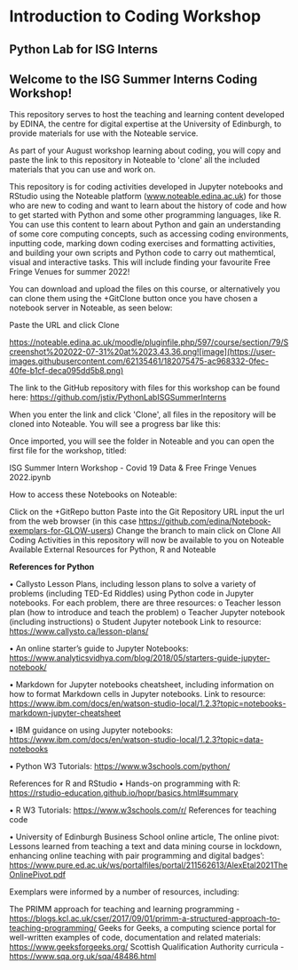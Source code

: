 
# Introduction to Coding Workshop
## Python Lab for ISG Interns
## Welcome to the ISG Summer Interns Coding Workshop! 
This repository serves to host the teaching and learning content developed by EDINA, the centre for digital expertise at the University of Edinburgh, to provide materials for use with the Noteable service. 

As part of your August workshop learning about coding, you will copy and paste the link to this repository in Noteable to 'clone' all the included materials that you can use and work on. 

This repository is for coding activities developed in Jupyter notebooks and RStudio using the Noteable platform (www.noteable.edina.ac.uk) for those who are new to coding and want to learn about the history of code and how to get started with Python and some other programming languages, like R. 
You can use this content to learn about Python and gain an understanding of some core computing concepts, such as accessing coding environments, inputting code, marking down coding exercises and formatting activities, and building your own scripts and Python code to carry out mathemtical, visual and interactive tasks. 
This will include finding your favourite Free Fringe Venues for summer 2022! 

You can download and upload the files on this course, or alternatively you can clone them using the +GitClone button once you have chosen a notebook server in Noteable, as seen below: 

Paste the URL and click Clone

https://noteable.edina.ac.uk/moodle/pluginfile.php/597/course/section/79/Screenshot%202022-07-31%20at%2023.43.36.png![image](https://user-images.githubusercontent.com/62135461/182075475-ac968332-0fec-40fe-b1cf-deca095dd5b8.png)


The link to the GitHub repository with files for this workshop can be found here: https://github.com/jstix/PythonLabISGSummerInterns 

When you enter the link and click 'Clone', all files in the repository will be cloned into Noteable. You will see a progress bar like this: 

Once imported, you will see the folder in Noteable and you can open the first file for the workshop, titled: 

ISG Summer Intern Workshop - Covid 19 Data & Free Fringe Venues 2022.ipynb

How to access these Notebooks on Noteable:

Click on the +GitRepo button
Paste into the Git Repository URL input the url from the web browser (in this case https://github.com/edina/Notebook-exemplars-for-GLOW-users)
Change the branch to main
click on Clone
All Coding Activities in this repository will now be available to you on Noteable
Available External Resources for Python, R and Noteable

<b>References for Python</b>

• Callysto Lesson Plans, including lesson plans to solve a variety of problems (including TED-Ed Riddles) using Python code in Jupyter notebooks. For each problem, there are three resources: o Teacher lesson plan (how to introduce and teach the problem) o Teacher Jupyter notebook (including instructions) o Student Jupyter notebook Link to resource: https://www.callysto.ca/lesson-plans/

• An online starter’s guide to Jupyter Notebooks: https://www.analyticsvidhya.com/blog/2018/05/starters-guide-jupyter-notebook/

• Markdown for Jupyter notebooks cheatsheet, including information on how to format Markdown cells in Jupyter notebooks. Link to resource: https://www.ibm.com/docs/en/watson-studio-local/1.2.3?topic=notebooks-markdown-jupyter-cheatsheet

• IBM guidance on using Jupyter notebooks: https://www.ibm.com/docs/en/watson-studio-local/1.2.3?topic=data-notebooks

• Python W3 Tutorials: https://www.w3schools.com/python/

References for R and RStudio • Hands-on programming with R: https://rstudio-education.github.io/hopr/basics.html#summary

• R W3 Tutorials: https://www.w3schools.com/r/ References for teaching code

• University of Edinburgh Business School online article, The online pivot: Lessons learned from teaching a text and data mining course in lockdown, enhancing online teaching with pair programming and digital badges’: https://www.pure.ed.ac.uk/ws/portalfiles/portal/211562613/AlexEtal2021TheOnlinePivot.pdf

Exemplars were informed by a number of resources, including:

The PRIMM approach for teaching and learning programming - https://blogs.kcl.ac.uk/cser/2017/09/01/primm-a-structured-approach-to-teaching-programming/
Geeks for Geeks, a computing science portal for well-written examples of code, documentation and related materials: https://www.geeksforgeeks.org/
Scottish Qualification Authority curricula - https://www.sqa.org.uk/sqa/48486.html
